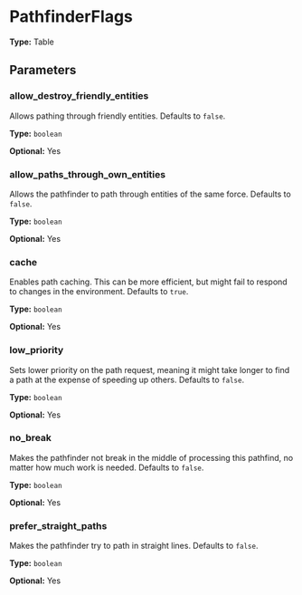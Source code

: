 # PathfinderFlags

**Type:** Table

## Parameters

### allow_destroy_friendly_entities

Allows pathing through friendly entities. Defaults to `false`.

**Type:** `boolean`

**Optional:** Yes

### allow_paths_through_own_entities

Allows the pathfinder to path through entities of the same force. Defaults to `false`.

**Type:** `boolean`

**Optional:** Yes

### cache

Enables path caching. This can be more efficient, but might fail to respond to changes in the environment. Defaults to `true`.

**Type:** `boolean`

**Optional:** Yes

### low_priority

Sets lower priority on the path request, meaning it might take longer to find a path at the expense of speeding up others. Defaults to `false`.

**Type:** `boolean`

**Optional:** Yes

### no_break

Makes the pathfinder not break in the middle of processing this pathfind, no matter how much work is needed. Defaults to `false`.

**Type:** `boolean`

**Optional:** Yes

### prefer_straight_paths

Makes the pathfinder try to path in straight lines. Defaults to `false`.

**Type:** `boolean`

**Optional:** Yes

